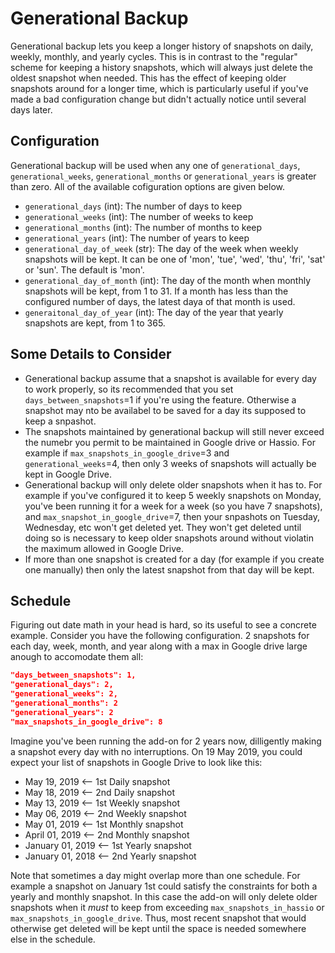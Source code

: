 # Generational Backup
Generational backup lets you keep a longer history of snapshots on daily, weekly, monthly, and yearly cycles.  This is in contrast to the "regular" scheme for keeping a history snapshots, which will always just delete the oldest snapshot when needed.  This has the effect of keeping older snapshots around for a longer time, which is particularly useful if you've made a bad configuration change but didn't actually notice until several days later.

## Configuration
Generational backup will be used when any one of `generational_days`,  `generational_weeks`, `generational_months` or `generational_years` is greater than zero.  All of the available cofiguration options are given below.
* `generational_days`  (int): The number of days to keep
* `generational_weeks`  (int): The number of weeks to keep
* `generational_months`  (int): The number of months to keep
* `generational_years`  (int): The number of years to keep
* `generational_day_of_week`  (str): The day of the week when weekly snapshots will be kept.  It can be one of 'mon', 'tue', 'wed', 'thu', 'fri', 'sat' or 'sun'.  The default is 'mon'.
* `generational_day_of_month` (int): The day of the month when monthly snapshots will be kept, from 1 to 31.  If a month has less than the configured number of days, the latest daya of that month is used.
* `generaitonal_day_of_year` (int): The day of the year that yearly snapshots are kept, from 1 to 365.

## Some Details to Consider
* Generational backup assume that a snapshot is available for every day to work properly, so its recommended that you set `days_between_snapshots`=1 if you're using the feature.  Otherwise a snapshot may nto be availabel to be saved for a day its supposed to keep a snpashot.
* The snapshots maintained by generational backup will still never exceed the numebr you permit to be maintained in Google drive or Hassio.  For example if `max_snapshots_in_google_drive`=3 and `generational_weeks`=4, then only 3 weeks of snapshots will actually be kept in Google Drive.
* Generational backup will only delete older snapshots when it has to.  For example if you've configured it to keep 5 weekly snapshots on Monday, you've been running it for a week for a week (so you have 7 snapshots), and `max_snapshot_in_google_drive`=7, then your snpashots on Tuesday, Wednesday, etc won't get deleted yet.  They won't get deleted until doing so is necessary to keep older snapshots around without violatin the maximum allowed in Google Drive.
* If more than one snapshot is created for a day (for example if you create one manually) then only the latest snapshot from that day will be kept.

## Schedule
Figuring out date math in your head is hard, so its useful to see a concrete example.  Consider you have the following configuration. 2 snapshots for each day, week, month, and year along with a max in Google drive large anough to accomodate them all:
```json
"days_between_snapshots": 1,
"generational_days": 2,
"generational_weeks": 2,
"generational_months": 2
"generational_years": 2
"max_snapshots_in_google_drive": 8
```
Imagine you've been running the add-on for 2 years now, dilligently making a snapshot every day with no interruptions.  On 19 May 2019, you could expect your list of snapshots in Google Drive to look like this:
- May 19, 2019 <-- 1st Daily snapshot
- May 18, 2019 <-- 2nd Daily snapshot
- May 13, 2019 <-- 1st Weekly snapshot
- May 06, 2019 <-- 2nd Weekly snapshot
- May 01, 2019 <-- 1st Monthly snapshot
- April 01, 2019 <-- 2nd Monthly snapshot
- January 01, 2019 <-- 1st Yearly snapshot
- January 01, 2018 <-- 2nd Yearly snapshot

Note that sometimes a day might overlap more than one schedule.  For example a snapshot on January 1st could satisfy the constraints for both a yearly and monthly snapshot.  In this case the add-on will only delete older snapshots when it *must* to keep from exceeding `max_snapshots_in_hassio` or `max_snapshots_in_google_drive`.  Thus, most recent snapshot that would otherwise get deleted will be kept until the space is needed somewhere else in the schedule.
